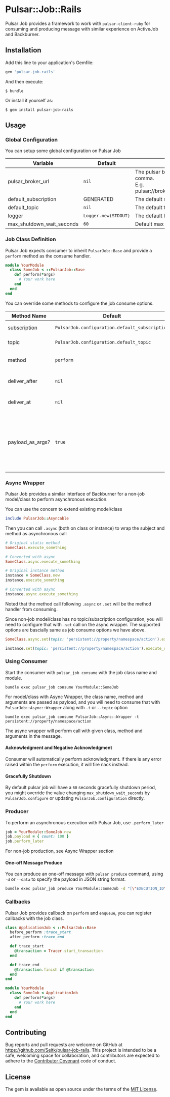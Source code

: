 # Pulsar::Job::Rails

Pulsar Job provides a framework to work with `pulsar-client-ruby` for consuming and producing message with similar experience on ActiveJob and Backburner.

## Installation

Add this line to your application's Gemfile:

```ruby
gem 'pulsar-job-rails'
```

And then execute:

    $ bundle

Or install it yourself as:

    $ gem install pulsar-job-rails

## Usage

### Global Configuration

You can setup some global configuration on Pulsar Job

| Variable | Default | Description |
|--|--|--|
| pulsar_broker_url | `nil` | The pulsar broker url, multiple brokers separated with comma. <br>E.g. pulsar://broker1.cluster.com:6650,broker2.cluster.com:6650 |
| default_subscription | GENERATED | The default subscription name over all jobs |
| default_topic | `nil` | The default topic for jobs |
| logger | `Logger.new(STDOUT)` | The default logger instance to STDOUT |
| max_shutdown_wait_seconds | `60` | Default max gracefully shutdown period in seconds |

### Job Class Definition

Pulsar Job expects consumer to inherit `PulsarJob::Base` and provide a `perform` method as the consume handler.

```ruby
module YourModule
  class SomeJob < ::PulsarJob::Base
    def perform(*args)
      # Your work here
    end
  end
end
```

You can override some methods to configure the job consume options.

| Method Name | Default | Description |
|--|--|--|
| subscription | `PulsarJob.configuration.default_subscription` | The subscription name of job |
| topic | `PulsarJob.configuration.default_topic` | The topic of consumer |
| method | `perform` | The handler method when the job consumes |
| deliver_after | `nil` | The delay on job execution in milliseconds |
| deliver_at | `nil` | The exact execution time in unix timestamp |
| payload_as_args? | `true` | By default we will flatten the payload as arguments to compatible with Backburner/ActiveJob interface, override this method and return `false` to obtain the raw payload |

### Async Wrapper

Pulsar Job provides a similar interface of Backburner for a non-job model/class to perform asynchronous execution.

You can use the concern to extend existing model/class

```ruby
include PulsarJob::Asyncable
```

Then you can call `.async` (both on class or instance) to wrap the subject and method as asynchronous call

```ruby
# Original static method
SomeClass.execute_something

# Converted with async
SomeClass.async.execute_something

# Original instance method
instance = SomeClass.new
instance.execute_something

# Converted with async
instance.async.execute_something
```

Noted that the method call following `.async` or `.set` will be the method handler from consuming.

Since non-job model/class has no topic/subscription configuration, you will need to configure that with `.set` call on the async wrapper. The supported options are bascially same as job consume options we have above.

```ruby
SomeClass.async.set(topic: 'persistent://property/namespace/action').execute_something

instance.set(topic: 'persistent://property/namespace/action').execute_something
```

### Using Consumer

Start the consumer with `pulsar_job consume` with the job class name and module.

```
bundle exec pulsar_job consume YourModule::SomeJob
```

For model/class with Async Wrapper, the class name, method and arguments are passed as payload, and you will need to consume that with `PulsarJob::Async::Wrapper` along with `-t` or `--topic` option

```
bundle exec pulsar_job consume PulsarJob::Async::Wrapper -t persistent://property/namespace/action
```

The async wrapper will perform call with given class, method and arguments in the message.

#### Acknowledgment and Negative Acknowledgment

Consumer will automatically perform acknowledgment. if there is any error raised within the `perform` execution, it will fire nack instead.

#### Gracefully Shutdown

By default pulsar job will have a `60` seconds gracefully shutdown period, you might override the value changing `max_shutdown_wait_seconds` by `PulsarJob.configure` or updating `PulsarJob.configuration` directly.

### Producer

To perform an asynchronous execution with Pulsar Job, use `.perform_later` 

```ruby
job = YourModule::SomeJob.new
job.payload = { count: 100 }
job.perform_later
```

For non-job production, see Async Wrapper section

#### One-off Message Produce

You can produce an one-off message with `pulsar produce` command, using `-d` or `--data` to specify the payload in JSON string format.

```bash
bundle exec pulsar_job produce YourModule::SomeJob -d "[\"EXECUTION_ID\", \"ANOTHER_ARGUMENT\"]"
```

### Callbacks

Pulsar Job provides callback on `perform` and `enqueue`, you can register callbacks with the job class.

```ruby
class ApplicationJob < ::PulsarJob::Base
  before_perform :trace_start
  after_perform :trace_end

  def trace_start
    @transaction = Tracer.start_transaction
  end

  def trace_end
    @transaction.finish if @transaction
  end
end

module YourModule
  class SomeJob < ApplicationJob
    def perform(*args)
      # Your work here
    end
  end
end
```

## Contributing

Bug reports and pull requests are welcome on GitHub at https://github.com/Seitk/pulsar-job-rails. This project is intended to be a safe, welcoming space for collaboration, and contributors are expected to adhere to the [Contributor Covenant](http://contributor-covenant.org) code of conduct.

## License

The gem is available as open source under the terms of the [MIT License](https://opensource.org/licenses/MIT).
